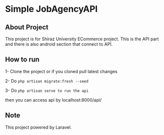 # Simple JobAgencyAPI

## About Project

This project is for Shiraz University ECommerce project. This is the API part and there is also android section that connect to API.

## How to run

1- Clone the project or if you cloned pull latest changes

2- Do `php artisan migrate:fresh --seed`

3- Do `php artisan serve to run the api`

then you can access api by localhost:8000/api/

## Note

This project powered by Laravel.
